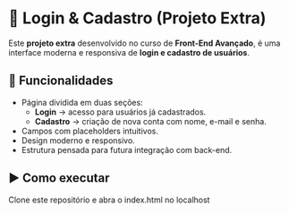 # 🔐 Login & Cadastro (Projeto Extra)
Este **projeto extra** desenvolvido no curso de **Front-End Avançado**, é uma interface moderna e responsiva de **login e cadastro de usuários**.


## 🚀 Funcionalidades
- Página dividida em duas seções:  
  - **Login** → acesso para usuários já cadastrados.  
  - **Cadastro** → criação de nova conta com nome, e-mail e senha.  
- Campos com placeholders intuitivos.  
- Design moderno e responsivo.  
- Estrutura pensada para futura integração com back-end.  


## ▶️ Como executar
Clone este repositório e abra o index.html no localhost
